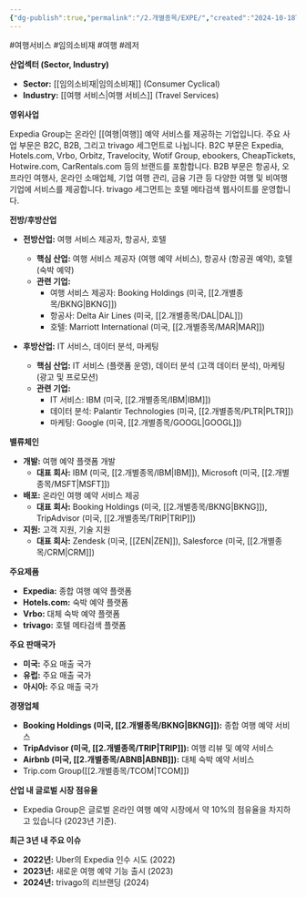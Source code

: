 ```yaml
---
{"dg-publish":true,"permalink":"/2.개별종목/EXPE/","created":"2024-10-18T14:51:44.305+09:00","updated":"2025-06-03T20:05:59.025+09:00"}
---
```


#여행서비스 #임의소비재 #여행 #레저 

**산업섹터 (Sector, Industry)**

- **Sector:** [[임의소비재\|임의소비재]] (Consumer Cyclical)
- **Industry:** [[여행 서비스\|여행 서비스]] (Travel Services)

**영위사업** 

Expedia Group는 온라인 [[여행\|여행]] 예약 서비스를 제공하는 기업입니다. 주요 사업 부문은 B2C, B2B, 그리고 trivago 세그먼트로 나뉩니다. B2C 부문은 Expedia, Hotels.com, Vrbo, Orbitz, Travelocity, Wotif Group, ebookers, CheapTickets, Hotwire.com, CarRentals.com 등의 브랜드를 포함합니다. B2B 부문은 항공사, 오프라인 여행사, 온라인 소매업체, 기업 여행 관리, 금융 기관 등 다양한 여행 및 비여행 기업에 서비스를 제공합니다. trivago 세그먼트는 호텔 메타검색 웹사이트를 운영합니다.

**전방/후방산업**

- **전방산업:** 여행 서비스 제공자, 항공사, 호텔
    - **핵심 산업:** 여행 서비스 제공자 (여행 예약 서비스), 항공사 (항공권 예약), 호텔 (숙박 예약)
    - **관련 기업:**
        - 여행 서비스 제공자: Booking Holdings (미국, [[2.개별종목/BKNG\|BKNG]])
        - 항공사: Delta Air Lines (미국, [[2.개별종목/DAL\|DAL]])
        - 호텔: Marriott International (미국, [[2.개별종목/MAR\|MAR]])
          
- **후방산업:** IT 서비스, 데이터 분석, 마케팅
    - **핵심 산업:** IT 서비스 (플랫폼 운영), 데이터 분석 (고객 데이터 분석), 마케팅 (광고 및 프로모션)
    - **관련 기업:**
        - IT 서비스: IBM (미국, [[2.개별종목/IBM\|IBM]])
        - 데이터 분석: Palantir Technologies (미국, [[2.개별종목/PLTR\|PLTR]])
        - 마케팅: Google (미국, [[2.개별종목/GOOGL\|GOOGL]])

**밸류체인**

- **개발:** 여행 예약 플랫폼 개발
    - **대표 회사:** IBM (미국, [[2.개별종목/IBM\|IBM]]), Microsoft (미국, [[2.개별종목/MSFT\|MSFT]])
- **배포:** 온라인 여행 예약 서비스 제공
    - **대표 회사:** Booking Holdings (미국, [[2.개별종목/BKNG\|BKNG]]), TripAdvisor (미국, [[2.개별종목/TRIP\|TRIP]])
- **지원:** 고객 지원, 기술 지원
    - **대표 회사:** Zendesk (미국, [[ZEN\|ZEN]]), Salesforce (미국, [[2.개별종목/CRM\|CRM]])

**주요제품**

- **Expedia:** 종합 여행 예약 플랫폼
- **Hotels.com:** 숙박 예약 플랫폼
- **Vrbo:** 대체 숙박 예약 플랫폼
- **trivago:** 호텔 메타검색 플랫폼

**주요 판매국가**

- **미국:** 주요 매출 국가
- **유럽:** 주요 매출 국가
- **아시아:** 주요 매출 국가

**경쟁업체**

- **Booking Holdings (미국, [[2.개별종목/BKNG\|BKNG]]):** 종합 여행 예약 서비스
- **TripAdvisor (미국, [[2.개별종목/TRIP\|TRIP]]):** 여행 리뷰 및 예약 서비스
- **Airbnb (미국, [[2.개별종목/ABNB\|ABNB]]):** 대체 숙박 예약 서비스
- Trip.com Group([[2.개별종목/TCOM\|TCOM]])

**산업 내 글로벌 시장 점유율**

- Expedia Group은 글로벌 온라인 여행 예약 시장에서 약 10%의 점유율을 차지하고 있습니다 (2023년 기준).

**최근 3년 내 주요 이슈**

- **2022년:** Uber의 Expedia 인수 시도 (2022)
- **2023년:** 새로운 여행 예약 기능 출시 (2023)
- **2024년:** trivago의 리브랜딩 (2024)